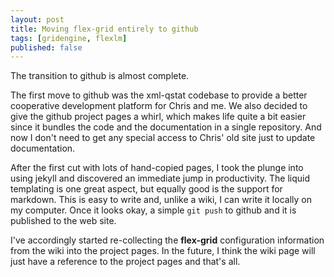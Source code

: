 ```yaml
---
layout: post
title: Moving flex-grid entirely to github
tags: [gridengine, flexlm]
published: false
---
```


The transition to github is almost complete.

The first move to github was the xml-qstat codebase to provide a better
cooperative development platform for Chris and me. We also decided to give
the github project pages a whirl, which makes life quite a bit easier since
it bundles the code and the documentation in a single repository. And now I
don't need to get any special access to Chris' old site just to update
documentation.

After the first cut with lots of hand-copied pages, I took the plunge into
using jekyll and discovered an immediate jump in productivity. The liquid
templating is one great aspect, but equally good is the support for
markdown. This is easy to write and, unlike a wiki, I can write it locally
on my computer. Once it looks okay, a simple `git push` to github and it is
published to the web site.

I've accordingly started re-collecting the **flex-grid** configuration
information from the wiki into the project pages. In the future, I think the
wiki page will just have a reference to the project pages and that's all.

